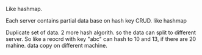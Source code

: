 Like hashmap.

Each server contains partial data base on hash key
CRUD. like hashmap

Duplicate set of data.
2  more hash algorith. so the data can split to different server.
So like a reocrd with key "abc" can hash to 10 and 13, if there are 20 mahine. 
data copy  on different machine.